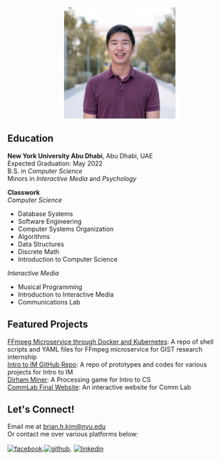 <p style = "text-align:center;">
  <img src="photo.jpg" alt="me" width="250" height="250">
</p>

## Education
**New York University Abu Dhabi**, Abu Dhabi, UAE <br/>
Expected Graduation: May 2022 <br/>
B.S. in *Computer Science* <br/>
Minors in *Interactive Media* and *Psychology*

**Classwork** <br/>
*Computer Science*
- Database Systems
- Software Engineering
- Computer Systems Organization
- Algorithms
- Data Structures
- Discrete Math
- Introduction to Computer Science

*Interactive Media*
- Musical Programming
- Introduction to Interactive Media
- Communications Lab

## Featured Projects
[FFmpeg Microservice through Docker and Kubernetes](https://github.com/briankim113/gist-internship): A repo of shell scripts and YAML files for FFmpeg microservice for GIST research internship <br/>
[Intro to IM GitHub Repo](https://github.com/briankim113/Introduction-to-Interactive-Media): A repo of prototypes and codes for various projects for Intro to IM <br/>
[Dirham Miner](https://github.com/briankim113/introfinal): A Processing game for Intro to CS <br/>
[CommLab Final Website](http://hk247.nyuadim.com/index.html): An interactive website for Comm Lab


## Let's Connect!
Email me at brian.h.kim@nyu.edu <br/>
Or contact me over various platforms below:

<p float="left">
  <a href="http://www.facebook.com/briankim113">
    <img src="https://image.flaticon.com/icons/png/512/25/25187.png" alt="facebook" width="30" height="30" style="vertical-align:middle">
  </a>
  <a href="http://www.github.com/briankim113">
    <img src="https://cdn.freebiesupply.com/logos/large/2x/github-icon-1-logo-png-transparent.png" alt="github" width="30" height="30" style="vertical-align:middle">
  </a>
  <a href="https://www.linkedin.com/in/brian-kim-44a664198/">
    <img src="https://image.flaticon.com/icons/png/512/49/49656.png" alt="linkedin" width="28" height="28" style="padding-left:5px; vertical-align:middle">
  </a>
</p>
